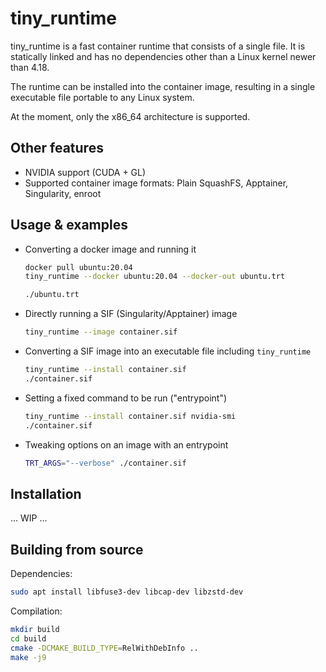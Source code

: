 tiny_runtime
============

tiny_runtime is a fast container runtime that consists of a single file. It is statically linked and has no dependencies other
than a Linux kernel newer than 4.18.

The runtime can be installed into the container image, resulting in a single executable file portable to any Linux system.

At the moment, only the x86_64 architecture is supported.

Other features
--------------

 * NVIDIA support (CUDA + GL)
 * Supported container image formats: Plain SquashFS, Apptainer, Singularity, enroot

Usage & examples
----------------

 * Converting a docker image and running it
   ```bash
   docker pull ubuntu:20.04
   tiny_runtime --docker ubuntu:20.04 --docker-out ubuntu.trt

   ./ubuntu.trt
   ```
 * Directly running a SIF (Singularity/Apptainer) image
   ```bash
   tiny_runtime --image container.sif
   ```
 * Converting a SIF image into an executable file including `tiny_runtime`
   ```bash
   tiny_runtime --install container.sif
   ./container.sif
   ```
 * Setting a fixed command to be run ("entrypoint")
   ```bash
   tiny_runtime --install container.sif nvidia-smi
   ./container.sif
   ```
 * Tweaking options on an image with an entrypoint
   ```bash
   TRT_ARGS="--verbose" ./container.sif
   ```

Installation
------------

... WIP ...

Building from source
--------------------

Dependencies:

```bash
sudo apt install libfuse3-dev libcap-dev libzstd-dev
```

Compilation:

```bash
mkdir build
cd build
cmake -DCMAKE_BUILD_TYPE=RelWithDebInfo ..
make -j9
```

